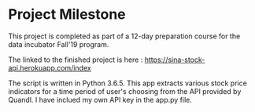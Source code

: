 # Project Milestone

This project is completed as part of a 12-day preparation course for the data incubator Fall'19 program.

The linked to the finished project is here : https://sina-stock-api.herokuapp.com/index

The script is written in Python 3.6.5.
This app extracts various stock price indicators for a time period of user's choosing from the API provided by Quandl. I have inclued my own API key in the app.py file.  
